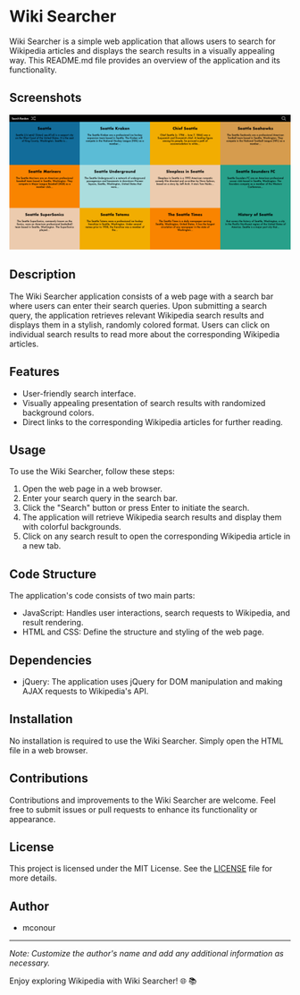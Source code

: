 # Wiki Searcher

Wiki Searcher is a simple web application that allows users to search for Wikipedia articles and displays the search results in a visually appealing way. This README.md file provides an overview of the application and its functionality.

## Screenshots

![Wiki Searcher Application](assets/screenshots/screenshot.png) 

## Description

The Wiki Searcher application consists of a web page with a search bar where users can enter their search queries. Upon submitting a search query, the application retrieves relevant Wikipedia search results and displays them in a stylish, randomly colored format. Users can click on individual search results to read more about the corresponding Wikipedia articles.

## Features

- User-friendly search interface.
- Visually appealing presentation of search results with randomized background colors.
- Direct links to the corresponding Wikipedia articles for further reading.

## Usage

To use the Wiki Searcher, follow these steps:

1. Open the web page in a web browser.
2. Enter your search query in the search bar.
3. Click the "Search" button or press Enter to initiate the search.
4. The application will retrieve Wikipedia search results and display them with colorful backgrounds.
5. Click on any search result to open the corresponding Wikipedia article in a new tab.

## Code Structure

The application's code consists of two main parts:

- JavaScript: Handles user interactions, search requests to Wikipedia, and result rendering.
- HTML and CSS: Define the structure and styling of the web page.

## Dependencies

- jQuery: The application uses jQuery for DOM manipulation and making AJAX requests to Wikipedia's API.

## Installation

No installation is required to use the Wiki Searcher. Simply open the HTML file in a web browser.

## Contributions

Contributions and improvements to the Wiki Searcher are welcome. Feel free to submit issues or pull requests to enhance its functionality or appearance.

## License

This project is licensed under the MIT License. See the [LICENSE](LICENSE) file for more details.

## Author

- mconour

---

*Note: Customize the author's name and add any additional information as necessary.*

Enjoy exploring Wikipedia with Wiki Searcher! 🌐 📚